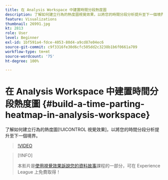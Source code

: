 ```yaml
---
title: 在 Analysis Workspace 中建置時間分段熱度圖
description: 了解如何建立行為的熱度圖視覺效果，以將您的時間分段分析提升至下一個境界。
feature: Visualizations
thumbnail: 26991.jpg
kt: 2813
role: User
level: Beginner
exl-id: 1bf591a4-fdce-4053-80d4-a9cd87e04ec6
source-git-commit: c9f3316fe30d6cfc505dd2c3238b1b6f0661a709
workflow-type: tm+mt
source-wordcount: '75'
ht-degree: 100%

---
```


# 在 Analysis Workspace 中建置時間分段熱度圖 {#build-a-time-parting-heatmap-in-analysis-workspace}

了解如何建立行為的熱度圖[!UICONTROL 視覺效果]，以將您的時間分段分析提升至下一個境界。

>[!VIDEO](https://video.tv.adobe.com/v/26991/?quality=12)

>[!INFO]
>
> 本影片是[使用視覺效果訴說您的資料故事](https://experienceleague.adobe.com/?recommended=Analytics-U-1-2021.1.visualizations)課程的一部分，可在 Experience League 上免費取得！
